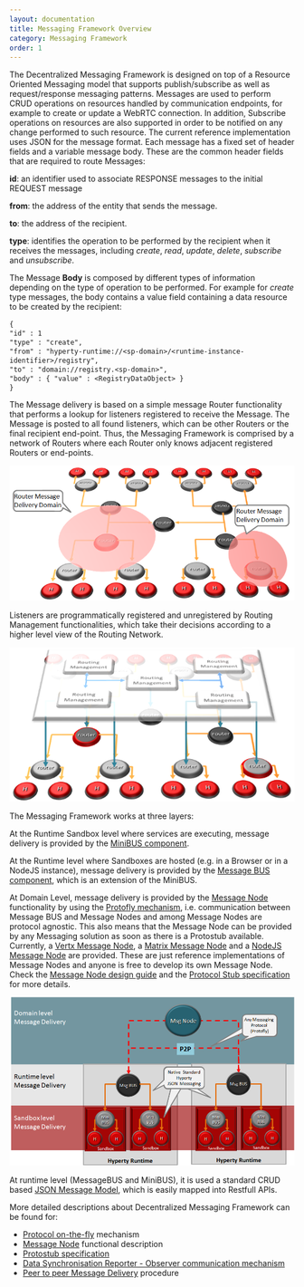 ```yaml
---
layout: documentation
title: Messaging Framework Overview
category: Messaging Framework
order: 1
---
```



The Decentralized Messaging Framework is designed on top of a Resource Oriented Messaging model that supports publish/subscribe as well as request/response messaging patterns. Messages are used to perform CRUD operations on resources handled by communication endpoints, for example to create or update a WebRTC connection. In addition, Subscribe operations on resources are also supported in order to be notified on any change performed to such resource. The current reference implementation uses JSON for the message format. Each message has a fixed set of header fields and a variable message body. These are the common header fields that are required to route Messages:

**id**: an identifier used to associate RESPONSE messages to the initial REQUEST message

**from**: the address of the entity that sends the message.

**to**: the address of the recipient.

**type**: identifies the operation to be performed by the recipient when it receives the messages, including *create*, *read*, *update*, *delete*, *subscribe* and *unsubscribe*.

The Message **Body** is composed by different types of information depending on the type of operation to be performed. For example for *create* type messages, the body contains a value field containing a data resource to be created by the recipient:

```
{
"id" : 1
"type" : "create",
"from" : "hyperty-runtime://<sp-domain>/<runtime-instance-identifier>/registry",
"to" : "domain://registry.<sp-domain>",
"body" : { "value" : <RegistryDataObject> }
}
```

The Message delivery is based on a simple message Router functionality that performs a lookup for listeners registered to receive the Message. The Message is posted to all found listeners, which can be other Routers or the final recipient end-point.
Thus, the Messaging Framework is comprised by a network of Routers where each Router only knows adjacent registered Routers or end-points.


![Hyperty Messaging Delivery Network](routing-network.png)

Listeners are programmatically registered and unregistered by Routing Management functionalities, which take their decisions according to a higher level view of the Routing Network.


![Hyperty Message Routing Management](routing-management.png)

The Messaging Framework works at three layers:

At the Runtime Sandbox level where services are executing, message delivery is provided by the [MiniBUS component](https://github.com/reTHINK-project/dev-runtime-core/blob/master/src/bus/MiniBus.js).

At the Runtime level where Sandboxes are hosted (e.g. in a Browser or in a NodeJS instance), message delivery is provided by the [Message BUS component](https://github.com/reTHINK-project/dev-runtime-core/blob/master/src/bus/MessageBus.js), which is an extension of the MiniBUS.

At Domain Level, message delivery is provided by the [Message Node](msg-node.md) functionality by using the [Protofly mechanism](../tutorials/protofly.md), i.e. communication between Message BUS and Message Nodes and among Message Nodes are protocol agnostic. This also means that the Message Node can be provided by any Messaging solution as soon as there is a Protostub available. Currently, a [Vertx Message Node](https://github.com/reTHINK-project/dev-msg-node-vertx), a [Matrix Message Node](https://github.com/reTHINK-project/dev-msg-node-matrix) and a [NodeJS Message Node](https://github.com/reTHINK-project/dev-msg-node-nodejs) are provided. These are just reference implementations of Message Nodes and anyone is free to develop its own Message Node. Check the [Message Node design guide](msg-node-design.md) and the [Protocol Stub specification](stub-specification.md) for more details.


![Adhoc Messaging Oriented Middleware Routing Layers](mofly.png)

At runtime level (MessageBUS and MiniBUS), it is used a standard CRUD based [JSON Message Model](../datamodel/core/message/readme.md), which is easily mapped into Restfull APIs.

More detailed descriptions about Decentralized Messaging Framework can be found for:

* [Protocol on-the-fly](protofly.md) mechanism
* [Message Node](msg-node.md) functional description
* [Protostub specification](stub-specification.md)
* [Data Synchronisation Reporter - Observer communication mechanism](p2p-data-sync.md)
* [Peer to peer Message Delivery](p2p-msg-delivery.md) procedure
